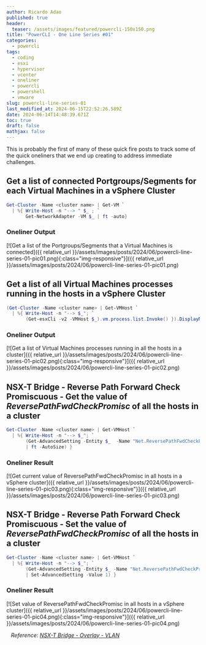 ```yaml
---
author: Ricardo Adao
published: true
header:
  teaser: /assets/images/featured/powercli-150x150.png
title: "PowerCLI - One Line Series #01"
categories:
  - powercli
tags:
  - coding
  - esxi
  - hypervisor
  - vcenter
  - oneliner
  - powercli
  - powershell
  - vmware
slug: powercli-line-series-01
last_modified_at: 2024-06-15T22:52:26.589Z
date: 2024-06-14T14:48:39.671Z
toc: true
draft: false
mathjax: false
---
```

This is probably the first of many of these quick fire posts to track some of the quick oneliners that we end up creating to address immediate challenges.

## Get a list of connected Portgroups/Segments for each Virtual Machines in a vSphere Cluster

```powershell
Get-Cluster -Name <cluster name> | Get-VM `
  | %{ Write-Host -n "--> " $_ ; `
       Get-NetworkAdapter -VM $_ | ft -auto}
```

### Oneliner Output

[![Get a list of the Portgroups/Segments that a Virtual Machines is connected]({{ relative_url }}/assets/images/posts/2024/06/powercli-line-series-01-pic01.png){:class="img-responsive"}]({{ relative_url }}/assets/images/posts/2024/06/powercli-line-series-01-pic01.png)

## Get a list of all Virtual Machines processes running in the hosts in a vSphere Cluster

```powershell
(Get-Cluster -Name <cluster name> | Get-VMHost `
  | %{ Write-Host -n "--> $_"; `
       (Get-esxCli -v2 -VMHost $_).vm.process.list.Invoke() }).DisplayName
```

### Oneliner Output

[![Get a list of Virtual Machines processes running in all the hosts in a cluster]({{ relative_url }}/assets/images/posts/2024/06/powercli-line-series-01-pic02.png){:class="img-responsive"}]({{ relative_url }}/assets/images/posts/2024/06/powercli-line-series-01-pic02.png)

## NSX-T Bridge - Reverse Path Forward Check Promiscuous - Get the value of _ReversePathFwdCheckPromisc_ of all the hosts in a cluster

```powershell
Get-Cluster -Name <cluster name> | Get-VMHost `
  | %{ Write-Host -n "--> $_"; `
       (Get-AdvancedSetting -Entity $_  -Name "Net.ReversePathFwdCheckPromisc" `
       | ft -AutoSize) }
```

### Oneliner Result

[![Get current value of ReversePathFwdCheckPromisc in all hosts in a vSphere cluster]({{ relative_url }}/assets/images/posts/2024/06/powercli-line-series-01-pic03.png){:class="img-responsive"}]({{ relative_url }}/assets/images/posts/2024/06/powercli-line-series-01-pic03.png)

## NSX-T Bridge - Reverse Path Forward Check Promiscuous - Set the value of _ReversePathFwdCheckPromisc_ of all the hosts in a cluster

```powershell
Get-Cluster -Name <cluster name> | Get-VMHost `
  | %{ Write-Host -n "--> $_"; `
       (Get-AdvancedSetting -Entity $_ -Name "Net.ReversePathFwdCheckPromisc" `
       | Set-AdvancedSetting -Value 1) }
```

### Oneliner Result

[![Set value of ReversePathFwdCheckPromisc in all hosts in a vSphere cluster]({{ relative_url }}/assets/images/posts/2024/06/powercli-line-series-01-pic04.png){:class="img-responsive"}]({{ relative_url }}/assets/images/posts/2024/06/powercli-line-series-01-pic04.png)

   _Reference_: [_NSX-T Bridge - Overlay - VLAN_](https://docs.vmware.com/en/VMware-NSX-T-Data-Center/3.2/administration/GUID-0E28AC86-9A87-47D4-BE25-5E425DAF7585.html)
